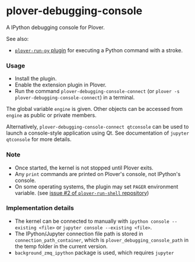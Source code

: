 # plover-debugging-console
A IPython debugging console for Plover.

See also:

* [`plover-run-py` plugin](https://github.com/user202729/plover-run-py) for
executing a Python command with a stroke.

### Usage

* Install the plugin.
* Enable the extension plugin in Plover.
* Run the command `plover-debugging-console-connect` (or `plover -s plover-debugging-console-connect`)
in a terminal.

The global variable `engine` is given. Other objects can be accessed from `engine` as public
or private members.

Alternatively, `plover-debugging-console-connect qtconsole` can be used to launch a console-style application using Qt.
See documentation of `jupyter qtconsole` for more details.

### Note

* Once started, the kernel is not stopped until Plover exits.
* Any `print` commands are printed on Plover's console, not IPython's console.
* On some operating systems, the plugin may set `PAGER` environment variable. (see [issue #2 of `plover-run-shell` repository](https://github.com/user202729/plover_run_shell/issues/2))

### Implementation details

* The kernel can be connected to manually with `ipython console --existing <file>`
or `jupyter console --existing <file>`.
* The IPython/Jupyter connection file path is stored in `connection_path_container`, which is
`plover_debugging_console_path` in the temp folder in the current version.
* `background_zmq_ipython` package is used, which requires `jupyter`
